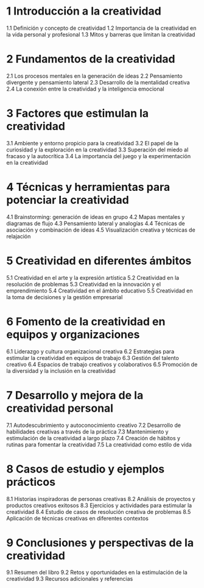 # 1 Introducción a la creatividad
   1.1 Definición y concepto de creatividad
   1.2 Importancia de la creatividad en la vida personal y profesional
   1.3 Mitos y barreras que limitan la creatividad

# 2 Fundamentos de la creatividad
   2.1 Los procesos mentales en la generación de ideas
   2.2 Pensamiento divergente y pensamiento lateral
   2.3 Desarrollo de la mentalidad creativa
   2.4 La conexión entre la creatividad y la inteligencia emocional

# 3 Factores que estimulan la creatividad
   3.1 Ambiente y entorno propicio para la creatividad
   3.2 El papel de la curiosidad y la exploración en la creatividad
   3.3 Superación del miedo al fracaso y la autocrítica
   3.4 La importancia del juego y la experimentación en la creatividad

# 4 Técnicas y herramientas para potenciar la creatividad
   4.1 Brainstorming: generación de ideas en grupo
   4.2 Mapas mentales y diagramas de flujo
   4.3 Pensamiento lateral y analogías
   4.4 Técnicas de asociación y combinación de ideas
   4.5 Visualización creativa y técnicas de relajación

# 5 Creatividad en diferentes ámbitos
   5.1 Creatividad en el arte y la expresión artística
   5.2 Creatividad en la resolución de problemas
   5.3 Creatividad en la innovación y el emprendimiento
   5.4 Creatividad en el ámbito educativo
   5.5 Creatividad en la toma de decisiones y la gestión empresarial

# 6 Fomento de la creatividad en equipos y organizaciones
   6.1 Liderazgo y cultura organizacional creativa
   6.2 Estrategias para estimular la creatividad en equipos de trabajo
   6.3 Gestión del talento creativo
   6.4 Espacios de trabajo creativos y colaborativos
   6.5 Promoción de la diversidad y la inclusión en la creatividad

# 7 Desarrollo y mejora de la creatividad personal
   7.1 Autodescubrimiento y autoconocimiento creativo
   7.2 Desarrollo de habilidades creativas a través de la práctica
   7.3 Mantenimiento y estimulación de la creatividad a largo plazo
   7.4 Creación de hábitos y rutinas para fomentar la creatividad
   7.5 La creatividad como estilo de vida

# 8 Casos de estudio y ejemplos prácticos
   8.1 Historias inspiradoras de personas creativas
   8.2 Análisis de proyectos y productos creativos exitosos
   8.3 Ejercicios y actividades para estimular la creatividad
   8.4 Estudio de casos de resolución creativa de problemas
   8.5 Aplicación de técnicas creativas en diferentes contextos

# 9 Conclusiones y perspectivas de la creatividad
   9.1 Resumen del libro
   9.2 Retos y oportunidades en la estimulación de la creatividad
   9.3 Recursos adicionales y referencias
